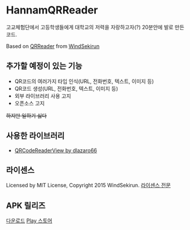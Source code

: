# HannamQRReader
고교체험단에서 고등학생들에게 대학교의 저력을 자랑하고자(?) 20분안에 발로 만든 코드.

Based on [QRReader](https://github.com/WindSekirun/QRReader) from [WindSekirun](http://github.com/WindSekirun)

## 추가할 예정이 있는 기능

* QR코드의 여러가지 타입 인식(URL, 전화번호, 텍스트, 이미지 등)
* QR코드 생성(URL, 전화번호, 텍스트, 이미지 등)
* 외부 라이브러리 사용 고지
* 오픈소스 고지

<strike>하지만 일하기 싫다</strike>

## 사용한 라이브러리
* [QRCodeReaderView by dlazaro66](https://github.com/dlazaro66/QRCodeReaderView)

## 라이센스
Licensed by MIT License, Copyright 2015 WindSekirun. 
[라이센스 전문](https://github.com/WindSekirun/HannamQRReader/blob/master/License.md)

## APK 릴리즈
[다운로드](https://github.com/WindSekirun/HannamQRReader/releases)
[Play 스토어](http://play.google.com/store/apps/details?id=windsekirun.hnureader)
